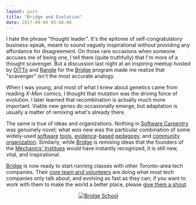 ```yaml
---
layout: post
title: "Bridge and Evolution"
date: 2017-09-08 05:00:00
---
```


I hate the phrase "thought leader".
It's the epitome of self-congratulatory business-speak,
meant to sound vaguely inspirational without providing any affordance for disagreement.
On those rare occasions when someone accuses me of being one,
I tell them (quite truthfully) that I'm more of a thought scavenger.
But a discussion last night
at an inspiring meetup hosted by [DITTo](https://www.meetup.com/DITTO-Diversity-Inclusion-Talks-TO/)
and [Rangle](http://rangle.io)
for the [Bridge](http://bridgeschool.io/) program
made me realize that "scavenger" isn't the most accurate analogy.

When I was young,
and most of what I knew about genetics came from reading *X-Men* comics,
I thought that mutation was the driving force of evolution.
I later learned that recombination is actually much more important.
Viable new genes do occasionally emerge,
but adaptation is usually a matter of remixing what's already there.

The same is true of ideas and organizations.
Nothing in [Software Carpentry](http://software-carpentry.org) was genuinely novel;
what *was* new was the particular combination of
some widely-used [software](https://www.amazon.com/Software-Tools-Pascal-Brian-Kernighan/dp/0201103427/)
[tools](https://www.amazon.com/Practical-Computing-Biologists-Steven-Haddock/dp/0878933913/),
[evidence](https://www.amazon.com/How-Learning-Works-Research-Based-Principles/dp/0470484101/)-[based](https://www.amazon.com/Small-Teaching-Everyday-Lessons-Learning/dp/1118944496/)
[pedagogy](https://www.amazon.com/Teaching-What-You-Dont-Know/dp/0674035801/),
and [community](https://www.amazon.com/Unearthing-Seeds-Fire-Idea-Highlander/dp/0895870193/)
[organization](https://www.amazon.com/Building-Powerful-Community-Organizations-Personal/dp/0977151808/).
Similarly,
while [Bridge](http://bridgeschool.io/) is remixing ideas
that the founders of the [Mechanics' Institues](https://en.wikipedia.org/wiki/Mechanics%27_Institutes)
would have instantly recognized,
it is still new, vital, and inspirational.

[Bridge](http://bridgeschool.io/) is now ready to start running classes
with other Toronto-area tech companies.
Their [core team and volunteers](http://bridgeschool.io/about-us/)
are doing what most tech companies only talk about,
and evolving as fast as they can;
if you want to work with them to make the world a better place,
please [give them a shout](mailto:hello@bridgeschool.io).

<div align="center">
  <a href="http://bridgeschool.io/"><img alt="Bridge School" src="{{site.github.url}}/img/2017/09/bridge-logo.svg" style="max-width:50%; height:auto;"/></a>
</div>
